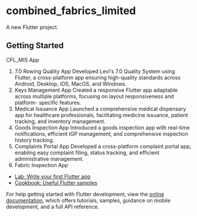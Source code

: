 # combined_fabrics_limited

A new Flutter project.

## Getting Started
CFL_MIS App
1) 7.0 Rowing Quality App
Developed Levi's 7.0 Quality System using Flutter, a cross-platform app ensuring high-quality standards across Android, Desktop, iOS, MacOS, and Windows.
2) Keys Management App
Created a responsive Flutter app adaptable across multiple platforms, focusing on layout responsiveness and platform- specific features.
3) Medical Issuance App
Launched a comprehensive medical dispensary app for healthcare professionals, facilitating medicine issuance, patient tracking, and inventory management.
4) Goods Inspection App
Introduced a goods inspection app with real-time notifications, efficient IGP management, and comprehensive inspection history tracking.
5) Complaints Portal App
Developed a cross-platform complaint portal app, enabling easy complaint filing, status tracking, and efficient administrative management.
6) Fabric Inspection App

- [Lab: Write your first Flutter app](https://docs.flutter.dev/get-started/codelab)
- [Cookbook: Useful Flutter samples](https://docs.flutter.dev/cookbook)

For help getting started with Flutter development, view the
[online documentation](https://docs.flutter.dev/), which offers tutorials,
samples, guidance on mobile development, and a full API reference.

